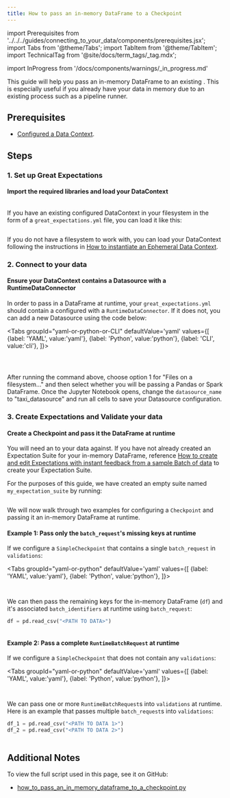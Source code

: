 ```yaml
---
title: How to pass an in-memory DataFrame to a Checkpoint
---
```


import Prerequisites from '../../../guides/connecting_to_your_data/components/prerequisites.jsx';
import Tabs from '@theme/Tabs';
import TabItem from '@theme/TabItem';
import TechnicalTag from '@site/docs/term_tags/_tag.mdx';

import InProgress from '/docs/components/warnings/_in_progress.md'

<InProgress />

This guide will help you pass an in-memory DataFrame to an existing <TechnicalTag tag="checkpoint" text="Checkpoint" />. This is especially useful if you already have your data in memory due to an existing process such as a pipeline runner.

## Prerequisites

<Prerequisites>

- [Configured a Data Context](/docs/guides/setup/configuring_data_contexts/instantiating_data_contexts/how_to_quickly_instantiate_a_data_context).

</Prerequisites>

## Steps

### 1. Set up Great Expectations
#### Import the required libraries and load your DataContext



```python name="tests/integration/docusaurus/validation/checkpoints/how_to_pass_an_in_memory_dataframe_to_a_checkpoint.py imports"
```

If you have an existing configured DataContext in your filesystem in the form of a `great_expectations.yml` file, you can load it like this:

```python name="tests/integration/docusaurus/validation/checkpoints/how_to_pass_an_in_memory_dataframe_to_a_checkpoint.py get_context"
```

If you do not have a filesystem to work with, you can load your DataContext following the instructions in [How to instantiate an Ephemeral Data Context](/docs/guides/setup/configuring_data_contexts/instantiating_data_contexts/how_to_explicitly_instantiate_an_ephemeral_data_context).

### 2. Connect to your data
#### Ensure your DataContext contains a Datasource with a RuntimeDataConnector

In order to pass in a DataFrame at runtime, your `great_expectations.yml` should contain a <TechnicalTag tag="datasource" text="Datasource" /> configured with a `RuntimeDataConnector`. If it does not, you can add a new Datasource using the code below:

<Tabs
  groupId="yaml-or-python-or-CLI"
  defaultValue='yaml'
  values={[
  {label: 'YAML', value:'yaml'},
  {label: 'Python', value:'python'},
  {label: 'CLI', value:'cli'},
  ]}>

<TabItem value="yaml">

```python name="tests/integration/docusaurus/validation/checkpoints/how_to_pass_an_in_memory_dataframe_to_a_checkpoint.py datasource_yaml"
```

</TabItem>
<TabItem value="python">

```python name="tests/integration/docusaurus/validation/checkpoints/how_to_pass_an_in_memory_dataframe_to_a_checkpoint.py datasource_config"
```

</TabItem>
<TabItem value="cli">

```python name=""tests/integration/docusaurus/validation/checkpoints/how_to_pass_an_in_memory_dataframe_to_a_checkpoint.py datasource_new_cli"
```

After running the <TechnicalTag tag="cli" text="CLI" /> command above, choose option 1 for "Files on a filesystem..." and then select whether you will be passing a Pandas or Spark DataFrame. Once the Jupyter Notebook opens, change the `datasource_name` to "taxi_datasource" and run all cells to save your Datasource configuration.

</TabItem>
</Tabs>

### 3. Create Expectations and Validate your data
#### Create a Checkpoint and pass it the DataFrame at runtime

You will need an <TechnicalTag tag="expectation_suite" text="Expectation Suite" /> to <TechnicalTag tag="validation" text="Validate" /> your data against. If you have not already created an Expectation Suite for your in-memory DataFrame, reference [How to create and edit Expectations with instant feedback from a sample Batch of data](../../expectations/how_to_create_and_edit_expectations_with_instant_feedback_from_a_sample_batch_of_data.md) to create your Expectation Suite.

For the purposes of this guide, we have created an empty suite named `my_expectation_suite` by running:

```python name="tests/integration/docusaurus/validation/checkpoints/how_to_pass_an_in_memory_dataframe_to_a_checkpoint.py add_expectation_suite"
```

We will now walk through two examples for configuring a `Checkpoint` and passing it an in-memory DataFrame at runtime.

#### Example 1: Pass only the `batch_request`'s missing keys at runtime

If we configure a `SimpleCheckpoint` that contains a single `batch_request` in `validations`:

<Tabs
  groupId="yaml-or-python"
  defaultValue='yaml'
  values={[
  {label: 'YAML', value:'yaml'},
  {label: 'Python', value:'python'},
  ]}>

<TabItem value="yaml">

```python name="tests/integration/docusaurus/validation/checkpoints/how_to_pass_an_in_memory_dataframe_to_a_checkpoint.py checkpoint_config_yaml_missing_keys"
```

</TabItem>
<TabItem value="python">

```python name="tests/integration/docusaurus/validation/checkpoints/how_to_pass_an_in_memory_dataframe_to_a_checkpoint.py checkpoint_config_python_missing_keys"
```

</TabItem>
</Tabs>

We can then pass the remaining keys for the in-memory DataFrame (`df`) and it's associated `batch_identifiers` at runtime using `batch_request`:

```python
df = pd.read_csv("<PATH TO DATA>")
```

```python name="tests/integration/docusaurus/validation/checkpoints/how_to_pass_an_in_memory_dataframe_to_a_checkpoint.py run_checkpoint"
```

#### Example 2: Pass a complete `RuntimeBatchRequest` at runtime

If we configure a `SimpleCheckpoint` that does not contain any `validations`:

<Tabs
  groupId="yaml-or-python"
  defaultValue='yaml'
  values={[
  {label: 'YAML', value:'yaml'},
  {label: 'Python', value:'python'},
  ]}>

<TabItem value="yaml">

```python name="tests/integration/docusaurus/validation/checkpoints/how_to_pass_an_in_memory_dataframe_to_a_checkpoint.py checkpoint_config_yaml_missing_batch_request"
```

</TabItem>
<TabItem value="python">

```python name="tests/integration/docusaurus/validation/checkpoints/how_to_pass_an_in_memory_dataframe_to_a_checkpoint.py checkpoint_config_python_missing_batch_request"
```

</TabItem>
</Tabs>

We can pass one or more `RuntimeBatchRequest`s into `validations` at runtime. Here is an example that passes multiple `batch_request`s into `validations`:

```python
df_1 = pd.read_csv("<PATH TO DATA 1>")
df_2 = pd.read_csv("<PATH TO DATA 2>")
```

```python name="tests/integration/docusaurus/validation/checkpoints/how_to_pass_an_in_memory_dataframe_to_a_checkpoint.py runtime_batch_request"
```

## Additional Notes
To view the full script used in this page, see it on GitHub:
- [how_to_pass_an_in_memory_dataframe_to_a_checkpoint.py](https://github.com/great-expectations/great_expectations/tree/develop/tests/integration/docusaurus/validation/checkpoints/how_to_pass_an_in_memory_dataframe_to_a_checkpoint.py)
